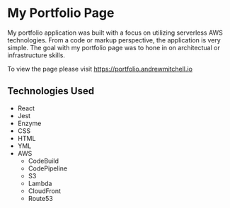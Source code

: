 # My Portfolio Page

My portfolio application was built with a focus on utilizing serverless AWS technologies.  From a code or markup perspective, the application is very simple.  The goal with my portfolio page was to hone in on architectual or infrastructure skills.

To view the page please visit https://portfolio.andrewmitchell.io

## Technologies Used
- React
- Jest
- Enzyme
- CSS
- HTML
- YML
- AWS
  - CodeBuild
  - CodePipeline
  - S3
  - Lambda
  - CloudFront
  - Route53
